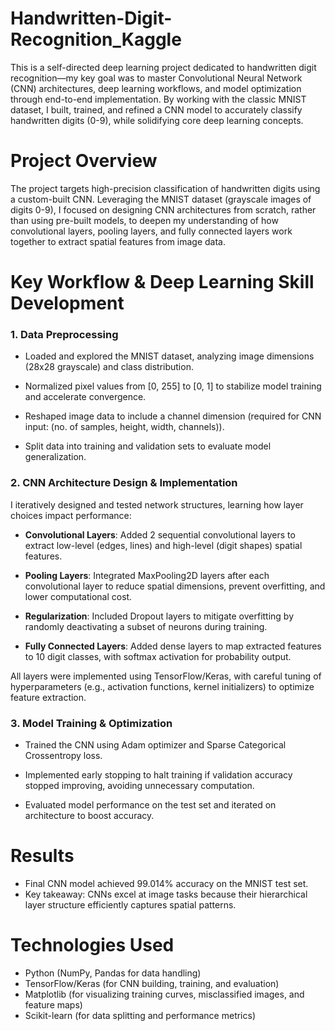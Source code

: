 # Handwritten-Digit-Recognition_Kaggle
This is a self-directed deep learning project dedicated to handwritten digit recognition—my key goal was to master Convolutional Neural Network (CNN) architectures, deep learning workflows, and model optimization through end-to-end implementation. By working with the classic MNIST dataset, I built, trained, and refined a CNN model to accurately classify handwritten digits (0-9), while solidifying core deep learning concepts.

# Project Overview
The project targets high-precision classification of handwritten digits using a custom-built CNN. Leveraging the MNIST dataset (grayscale images of digits 0-9), I focused on designing CNN architectures from scratch, rather than using pre-built models, to deepen my understanding of how convolutional layers, pooling layers, and fully connected layers work together to extract spatial features from image data.

# Key Workflow & Deep Learning Skill Development
### 1. Data Preprocessing
- Loaded and explored the MNIST dataset, analyzing image dimensions (28x28 grayscale) and class distribution.
  
- Normalized pixel values from [0, 255] to [0, 1] to stabilize model training and accelerate convergence.
  
- Reshaped image data to include a channel dimension (required for CNN input: (no. of samples, height, width, channels)).
  
- Split data into training and validation sets to evaluate model generalization.

### 2. CNN Architecture Design & Implementation
I iteratively designed and tested network structures, learning how layer choices impact performance:

- **Convolutional Layers**: Added 2 sequential convolutional layers to extract low-level (edges, lines) and high-level (digit shapes) spatial features.
  
- **Pooling Layers**: Integrated MaxPooling2D layers after each convolutional layer to reduce spatial dimensions, prevent overfitting, and lower computational cost.
  
- **Regularization**: Included Dropout layers to mitigate overfitting by randomly deactivating a subset of neurons during training.
  
- **Fully Connected Layers**: Added dense layers to map extracted features to 10 digit classes, with softmax activation for probability output.

All layers were implemented using TensorFlow/Keras, with careful tuning of hyperparameters (e.g., activation functions, kernel initializers) to optimize feature extraction.


### 3. Model Training & Optimization
- Trained the CNN using Adam optimizer and Sparse Categorical Crossentropy loss.
  
- Implemented early stopping to halt training if validation accuracy stopped improving, avoiding unnecessary computation.
  
- Evaluated model performance on the test set and iterated on architecture to boost accuracy.

# Results
- Final CNN model achieved 99.014% accuracy on the MNIST test set.
- Key takeaway: CNNs excel at image tasks because their hierarchical layer structure efficiently captures spatial patterns.

# Technologies Used
- Python (NumPy, Pandas for data handling)
- TensorFlow/Keras (for CNN building, training, and evaluation)
- Matplotlib (for visualizing training curves, misclassified images, and feature maps)
- Scikit-learn (for data splitting and performance metrics)
